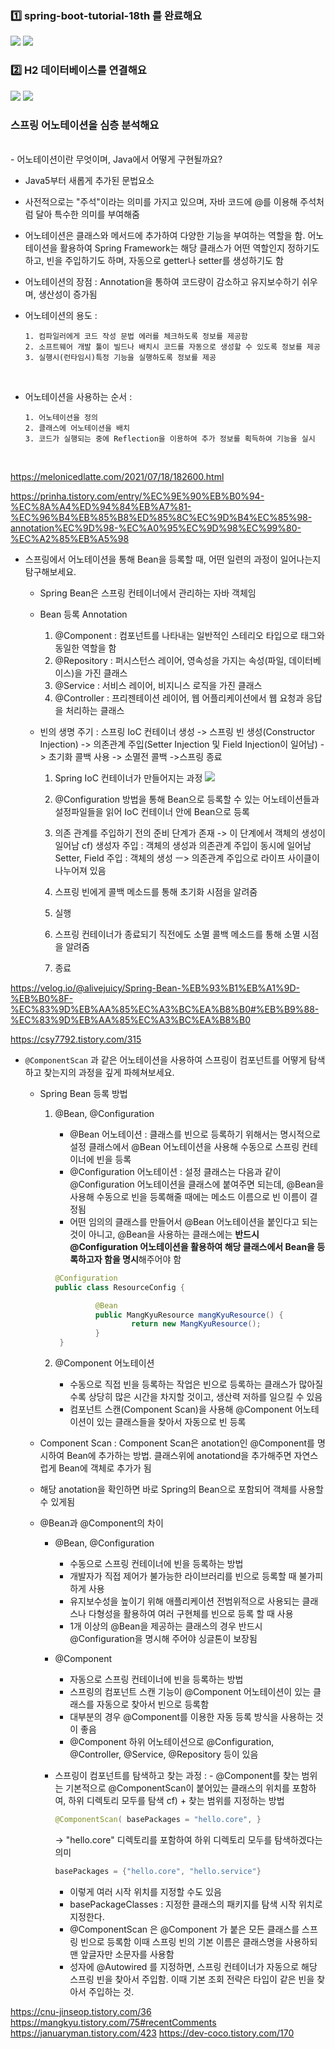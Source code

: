 ### 1️⃣ spring-boot-tutorial-18th 를 완료해요

![](https://velog.velcdn.com/images/aeyongdodam/post/e0cec0ec-7b27-4908-9cba-11aefcd454b0/image.png)
![](https://velog.velcdn.com/images/aeyongdodam/post/0636c5f7-f765-417a-8b6e-e3800849c9ec/image.png)

### 2️⃣ H2 데이터베이스를 연결해요

![](https://velog.velcdn.com/images/aeyongdodam/post/2038d763-4d84-4831-b7a5-234a8a7a564b/image.png)
![](https://velog.velcdn.com/images/aeyongdodam/post/dfeace3d-9cf9-40bf-ba9f-bff2e08ec1ae/image.png)

### 스프링 어노테이션을 심층 분석해요

<br/>
- 어노테이션이란 무엇이며, Java에서 어떻게 구현될까요?

- Java5부터 새롭게 추가된 문법요소

- 사전적으로는 "주석"이라는 의미를 가지고 있으며, 자바 코드에 @를 이용해 주석처럼 달아 특수한 의미를 부여해줌

- 어노테이션은 클래스와 메서드에 추가하여 다양한 기능을 부여하는 역할을 함.
  어노테이션을 활용하여 Spring Framework는 해당 클래스가 어떤 역할인지 정하기도 하고, 빈을 주입하기도 하며, 자동으로 getter나 setter를 생성하기도 함

- 어노테이션의 장점 : Annotation을 통하여 코드량이 감소하고 유지보수하기 쉬우며, 생산성이 증가됨

- 어노테이션의 용도 :

      1. 컴파일러에게 코드 작성 문법 에러를 체크하도록 정보를 제공함
      2. 소프트웨어 개발 툴이 빌드나 배치시 코드를 자동으로 생성할 수 있도록 정보를 제공
      3. 실행시(런타임시)특정 기능을 실행하도록 정보를 제공

  <br/>

- 어노테이션을 사용하는 순서 :

      1. 어노테이션을 정의
      2. 클래스에 어노테이션을 배치
      3. 코드가 실행되는 중에 Reflection을 이용하여 추가 정보를 획득하여 기능을 실시

<br/>

https://melonicedlatte.com/2021/07/18/182600.html

https://prinha.tistory.com/entry/%EC%9E%90%EB%B0%94-%EC%8A%A4%ED%94%84%EB%A7%81-%EC%96%B4%EB%85%B8%ED%85%8C%EC%9D%B4%EC%85%98-annotation%EC%9D%98-%EC%A0%95%EC%9D%98%EC%99%80-%EC%A2%85%EB%A5%98

- 스프링에서 어노테이션을 통해 Bean을 등록할 때, 어떤 일련의 과정이 일어나는지 탐구해보세요.

  - Spring Bean은 스프링 컨테이너에서 관리하는 자바 객체임
  - Bean 등록 Annotation

    1. @Component : 컴포넌트를 나타내는 일반적인 스테리오 타입으로 <bean> 태그와 동일한 역할을 함
    2. @Repository : 퍼시스턴스 레이어, 영속성을 가지는 속성(파일, 데이터베이스)을 가진 클래스
    3. @Service : 서비스 레이어, 비지니스 로직을 가진 클래스
    4. @Controller : 프리젠테이션 레이어, 웹 어플리케이션에서 웹 요청과 응답을 처리하는 클래스

  - 빈의 생명 주기 : 스프링 IoC 컨테이너 생성 -> 스프링 빈 생성(Constructor Injection) -> 의존관계 주입(Setter Injection 및 Field Injection이 일어남) -> 초기화 콜백 사용 -> 소멸전 콜백 ->스프링 종료

    1.  Spring IoC 컨테이너가 만들어지는 과정
        ![](https://velog.velcdn.com/images/aeyongdodam/post/2fa45345-7e02-406a-9efe-7d065154e263/image.png)

    2.  @Configuration 방법을 통해 Bean으로 등록할 수 있는 어노테이션들과 설정파일들을 읽어 IoC 컨테이너 안에 Bean으로 등록
    3.  의존 관계를 주입하기 전의 준비 단계가 존재 -> 이 단계에서 객체의 생성이 일어남
        cf) 생성자 주입 : 객체의 생성과 의존관계 주입이 동시에 일어남
        Setter, Field 주입 : 객체의 생성 ㅡ> 의존관계 주입으로 라이프 사이클이 나누어져 있음
    4.  스프링 빈에게 콜백 메소드를 통해 초기화 시점을 알려줌
    5.  실행
    6.  스프링 컨테이너가 종료되기 직전에도 소멸 콜백 메소드를 통해 소멸 시점을 알려줌
    7.  종료

https://velog.io/@alivejuicy/Spring-Bean-%EB%93%B1%EB%A1%9D-%EB%B0%8F-%EC%83%9D%EB%AA%85%EC%A3%BC%EA%B8%B0#%EB%B9%88-%EC%83%9D%EB%AA%85%EC%A3%BC%EA%B8%B0

https://csy7792.tistory.com/315
<br/>

- `@ComponentScan` 과 같은 어노테이션을 사용하여 스프링이 컴포넌트를 어떻게 탐색하고 찾는지의 과정을 깊게 파헤쳐보세요.

  - Spring Bean 등록 방법

    1. @Bean, @Configuration

       - @Bean 어노테이션 : 클래스를 빈으로 등록하기 위해서는 명시적으로 설정 클래스에서 @Bean 어노테이션을 사용해 수동으로 스프링 컨테이너에 빈을 등록
       - @Configuration 어노테이션 : 설정 클래스는 다음과 같이 @Configuration 어노테이션을 클래스에 붙여주면 되는데, @Bean을 사용해 수동으로 빈을 등록해줄 때에는 메소드 이름으로 빈 이름이 결정됨
       - 어떤 임의의 클래스를 만들어서 @Bean 어노테이션을 붙인다고 되는 것이 아니고, @Bean을 사용하는 클래스에는 **반드시 @Configuration 어노테이션을 활용하여 해당 클래스에서 Bean을 등록하고자 함을 명시**해주어야 함

       ```java
       @Configuration
       public class ResourceConfig {

       			@Bean
       			public MangKyuResource mangKyuResource() {
       					return new MangKyuResource();
       			}
       	}
       ```

    2. @Component 어노테이션
       - 수동으로 직접 빈을 등록하는 작업은 빈으로 등록하는 클래스가 많아질수록 상당히 많은 시간을 차지할 것이고, 생산력 저하를 일으킬 수 있음
       - 컴포넌트 스캔(Component Scan)을 사용해 @Component 어노테이션이 있는 클래스들을 찾아서 자동으로 빈 등록

  - Component Scan : Component Scan은 anotation인 @Component를 명시하여 Bean에 추가하는 방법. 클래스위에 anotationd을 추가해주면 자연스럽게 Bean에 객체로 추가가 됨

  - 해당 anotation을 확인하면 바로 Spring의 Bean으로 포함되어 객체를 사용할 수 있게됨

  - @Bean과 @Component의 차이

    - @Bean, @Configuration<br/>

      - 수동으로 스프링 컨테이너에 빈을 등록하는 방법
      - 개발자가 직접 제어가 불가능한 라이브러리를 빈으로 등록할 때 불가피하게 사용
      - 유지보수성을 높이기 위해 애플리케이션 전범위적으로 사용되는 클래스나 다형성을 활용하여 여러 구현체를 빈으로 등록 할 때 사용
      - 1개 이상의 @Bean을 제공하는 클래스의 경우 반드시 @Configuration을 명시해 주어야 싱글톤이 보장됨

    - @Component<br/>

      - 자동으로 스프링 컨테이너에 빈을 등록하는 방법
      - 스프링의 컴포넌트 스캔 기능이 @Component 어노테이션이 있는 클래스를 자동으로 찾아서 빈으로 등록함
      - 대부분의 경우 @Component를 이용한 자동 등록 방식을 사용하는 것이 좋음
      - @Component 하위 어노테이션으로 @Configuration, @Controller, @Service, @Repository 등이 있음

    - 스프링이 컴포넌트를 탐색하고 찾는 과정 : - @Component를 찾는 범위는 기본적으로 @ComponentScan이 붙어있는 클래스의 위치를 포함하여, 하위 디렉토리 모두를 탐색
      cf) + 찾는 범위를 지정하는 방법

      ```java
      @ComponentScan( basePackages = "hello.core", }
      ```

      -> "hello.core" 디렉토리를 포함하여 하위 디렉토리 모두를 탐색하겠다는 의미

      ```java
      basePackages = {"hello.core", "hello.service"}
      ```

      - 이렇게 여러 시작 위치를 지정할 수도 있음
      - basePackageClasses : 지정한 클래스의 패키지를 탐색 시작 위치로 지정한다.
      - @ComponentScan 은 @Component 가 붙은 모든 클래스를 스프링 빈으로 등록함 이때 스프링 빈의 기본 이름은 클래스명을 사용하되 맨 앞글자만 소문자를 사용함
      - 성자에 @Autowired 를 지정하면, 스프링 컨테이너가 자동으로 해당 스프링 빈을 찾아서 주입함. 이때 기본 조회 전략은 타입이 같은 빈을 찾아서 주입하는 것.

https://cnu-jinseop.tistory.com/36
https://mangkyu.tistory.com/75#recentComments
https://januaryman.tistory.com/423
https://dev-coco.tistory.com/170
